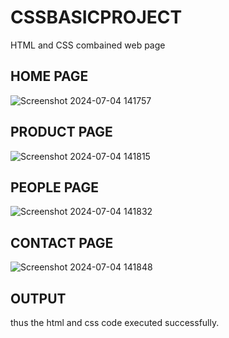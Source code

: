 # CSSBASICPROJECT
HTML and CSS combained web page
## HOME PAGE
![Screenshot 2024-07-04 141757](https://github.com/praga-16/CSSBASICPROJECT/assets/95266924/4c6254e0-5fc7-4f6c-a3ab-8798f9b77948)
## PRODUCT PAGE
![Screenshot 2024-07-04 141815](https://github.com/praga-16/CSSBASICPROJECT/assets/95266924/177126b1-3460-48d0-904d-3ee634017dd9)
## PEOPLE PAGE
![Screenshot 2024-07-04 141832](https://github.com/praga-16/CSSBASICPROJECT/assets/95266924/8f7a57d5-9ad5-42d3-840f-b1c713a14a7b)
## CONTACT PAGE
![Screenshot 2024-07-04 141848](https://github.com/praga-16/CSSBASICPROJECT/assets/95266924/91f6a04d-6400-4ede-86e6-fee700107113)
## OUTPUT
thus the html and css code executed successfully.
